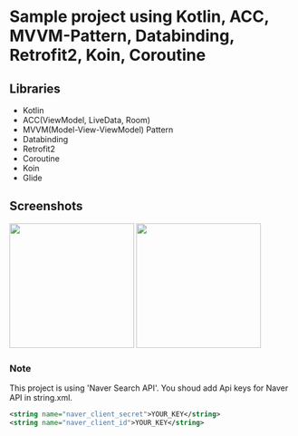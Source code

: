 # Sample project using Kotlin, ACC, MVVM-Pattern, Databinding, Retrofit2, Koin, Coroutine
## Libraries
- Kotlin
- ACC(ViewModel, LiveData, Room)
- MVVM(Model-View-ViewModel) Pattern
- Databinding
- Retrofit2
- Coroutine
- Koin
- Glide

## Screenshots
<div>
<img src ="https://user-images.githubusercontent.com/42951723/54487986-a84c7280-48df-11e9-8ef4-42d6d039b5e4.png" width="220"/> 
<img src ="https://user-images.githubusercontent.com/42951723/54487993-c9ad5e80-48df-11e9-8923-79f178eeca29.png" width="220"/>
</div>

### Note
This project is using 'Naver Search API'. You shoud add Api keys for Naver API in string.xml.
``` xml
<string name="naver_client_secret">YOUR_KEY</string>
<string name="naver_client_id">YOUR_KEY</string>
```
